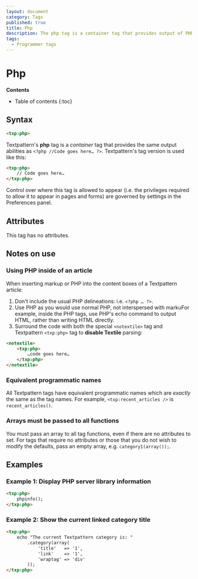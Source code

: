 ```yaml
---
layout: document
category: Tags
published: true
title: Php
description: The php tag is a container tag that provides output of PHP code in Textpattern forms/pages.
tags:
  - Programmer tags
---
```


# Php

**Contents**

* Table of contents
{:toc}

## Syntax

~~~ html
<txp:php>
~~~

Textpattern's **php** tag is a *container* tag that provides the same output abilities as `<?php //Code goes here… ?>`. Textpattern's tag version is used like this:

~~~ html
<txp:php>
    // Code goes here…
</txp:php>
~~~

Control over where this tag is allowed to appear (i.e. the privileges required to allow it to appear in pages and forms) are governed by settings in the Preferences panel.

## Attributes

This tag has no attributes.

## Notes on use

### Using PHP inside of an article

When inserting markup or PHP into the content boxes of a Textpattern article:

1. Don't include the usual PHP delineations: i.e. `<?php … ?>`.
2. Use PHP as you would use normal PHP, not interspersed with markuFor example, inside the PHP tags, use PHP's echo command to output HTML, rather than writing HTML directly.
3. Surround the code with both the special `<notextile>` tag and Textpattern `<txp:php>` tag to **disable Textile** parsing:

~~~ html
<notextile>
    <txp:php>
        …code goes here…
    </txp:php>
</notextile>
~~~

### Equivalent programmatic names

All Textpattern tags have equivalent programmatic names which are *exactly* the same as the tag names. For example, `<txp:recent_articles />` is `recent_articles()`.

### Arrays must be passed to all functions

You must pass an array to all tag functions, even if there are no attributes to set. For tags that require no attributes or those that you do not wish to modify the defaults, pass an empty array, e.g. `category1(array());`.

## Examples

### Example 1: Display PHP server library information

~~~ html
<txp:php>
    phpinfo();
</txp:php>
~~~

### Example 2: Show the current linked category title

~~~ html
<txp:php>
    echo "The current Textpattern category is: "
        .category(array(
            'title'   => '1',
            'link'    => '1',
            'wraptag' => 'div'
        ));
</txp:php>
~~~
